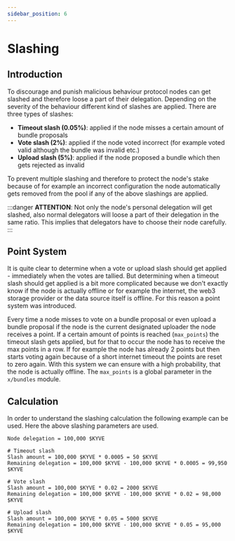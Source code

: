 ```yaml
---
sidebar_position: 6
---
```


# Slashing

## Introduction

To discourage and punish malicious behaviour protocol nodes can get slashed and therefore loose a part of their delegation.
Depending on the severity of the behaviour different kind of slashes are applied. There are three types of slashes:

- **Timeout slash (0.05%)**: applied if the node misses a certain amount of bundle proposals
- **Vote slash (2%)**: applied if the node voted incorrect (for example voted valid although the bundle was invalid etc.)
- **Upload slash (5%)**: applied if the node proposed a bundle which then gets rejected as invalid

To prevent multiple slashing and therefore to protect the node's stake because of for example an incorrect configuration the node automatically
gets removed from the pool if any of the above slashings are applied.

:::danger
**ATTENTION**: Not only the node's personal delegation will get slashed, also normal delegators will loose a part of their delegation in the same ratio. This implies that delegators have to choose their node carefully.
:::

## Point System

It is quite clear to determine when a vote or upload slash should get applied - immediately when the votes are tallied. But determining when a timeout slash
should get applied is a bit more complicated because we don't exactly know if the node is actually offline or for example the internet, the web3 storage provider
or the data source itself is offline. For this reason a point system was introduced.

Every time a node misses to vote on a bundle proposal or even upload a bundle proposal
if the node is the current designated uploader the node receives a point. If a certain amount of points is reached (`max_points`) the timeout slash gets applied, but for that to occur
the node has to receive the max points in a row. If for example the node has already 2 points but then starts voting again because of a short internet timeout the points
are reset to zero again. With this system we can ensure with a high probability, that the node is actually offline. The `max_points` is a global parameter in the `x/bundles` module.

## Calculation

In order to understand the slashing calculation the following example can be used. Here the above slashing parameters are used.

```
Node delegation = 100,000 $KYVE

# Timeout slash
Slash amount = 100,000 $KYVE * 0.0005 = 50 $KYVE
Remaining delegation = 100,000 $KYVE - 100,000 $KYVE * 0.0005 = 99,950 $KYVE

# Vote slash
Slash amount = 100,000 $KYVE * 0.02 = 2000 $KYVE
Remaining delegation = 100,000 $KYVE - 100,000 $KYVE * 0.02 = 98,000 $KYVE

# Upload slash
Slash amount = 100,000 $KYVE * 0.05 = 5000 $KYVE
Remaining delegation = 100,000 $KYVE - 100,000 $KYVE * 0.05 = 95,000 $KYVE
```
